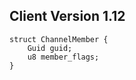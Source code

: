 ## Client Version 1.12

```rust,ignore
struct ChannelMember {
    Guid guid;    
    u8 member_flags;    
}

```
